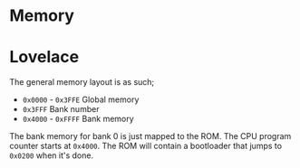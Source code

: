 # Memory

# Lovelace

The general memory layout is as such;

- `0x0000` - `0x3FFE` Global memory
- `0x3FFF` Bank number
- `0x4000` - `0xFFFF` Bank memory

The bank memory for bank 0 is just mapped to the ROM.
The CPU program counter starts at `0x4000`. The ROM will contain a bootloader that jumps to `0x0200` when it's done.
